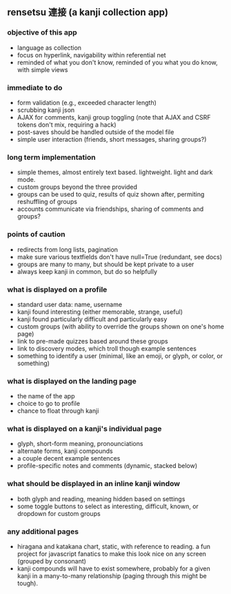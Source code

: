## rensetsu 連接 (a kanji collection app)

### objective of this app
- language as collection
- focus on hyperlink, navigability within referential net
- reminded of what you don't know, reminded of you what you do know, with simple views

### immediate to do
- form validation (e.g., exceeded character length)
- scrubbing kanji json
- AJAX for comments, kanji group toggling (note that AJAX and CSRF tokens don't mix, requiring a hack)
- post-saves should be handled outside of the model file
- simple user interaction (friends, short messages, sharing groups?)

### long term implementation
- simple themes, almost entirely text based. lightweight. light and dark mode.
- custom groups beyond the three provided
- groups can be used to quiz, results of quiz shown after, permiting reshuffling of groups
- accounts communicate via friendships, sharing of comments and groups?

### points of caution
- redirects from long lists, pagination
- make sure various textfields don't have null=True (redundant, see docs)
- groups are many to many, but should be kept private to a user
- always keep kanji in common, but do so helpfully

### what is displayed on a profile
- standard user data: name, username
- kanji found interesting (either memorable, strange, useful)
- kanji found particularly difficult and particularly easy
- custom groups (with ability to override the groups shown on one's home page)
- link to pre-made quizzes based around these groups
- link to discovery modes, which troll though example sentences
- something to identify a user (minimal, like an emoji, or glyph, or color, or something)

### what is displayed on the landing page
- the name of the app
- choice to go to profile
- chance to float through kanji

### what is displayed on a kanji's individual page
- glyph, short-form meaning, pronounciations
- alternate forms, kanji compounds
- a couple decent example sentences
- profile-specific notes and comments (dynamic, stacked below)

### what should be displayed in an inline kanji window
- both glyph and reading, meaning hidden based on settings
- some toggle buttons to select as interesting, difficult, known, or dropdown for custom groups

### any additional pages
- hiragana and katakana chart, static, with reference to reading. a fun project for javascript fanatics to make this look nice on any screen (grouped by consonant)
- kanji compounds will have to exist somewhere, probably for a given kanji in a many-to-many relationship (paging through this might be tough).